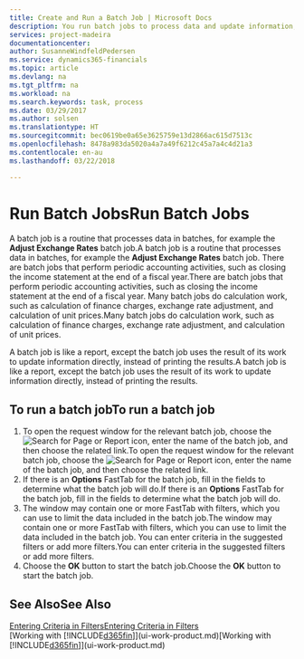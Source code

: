 ```yaml
---
title: Create and Run a Batch Job | Microsoft Docs
description: You run batch jobs to process data and update information, for example, to do periodic accounting activities, or to do calculations.
services: project-madeira
documentationcenter: 
author: SusanneWindfeldPedersen
ms.service: dynamics365-financials
ms.topic: article
ms.devlang: na
ms.tgt_pltfrm: na
ms.workload: na
ms.search.keywords: task, process
ms.date: 03/29/2017
ms.author: solsen
ms.translationtype: HT
ms.sourcegitcommit: bec0619be0a65e3625759e13d2866ac615d7513c
ms.openlocfilehash: 8478a983da5020a4a7a49f6212c45a7a4c4d21a3
ms.contentlocale: en-au
ms.lasthandoff: 03/22/2018

---
```

# <a name="run-batch-jobs"></a><span data-ttu-id="4c5b8-103">Run Batch Jobs</span><span class="sxs-lookup"><span data-stu-id="4c5b8-103">Run Batch Jobs</span></span>
<span data-ttu-id="4c5b8-104">A batch job is a routine that processes data in batches, for example the **Adjust Exchange Rates** batch job.</span><span class="sxs-lookup"><span data-stu-id="4c5b8-104">A batch job is a routine that processes data in batches, for example the **Adjust Exchange Rates** batch job.</span></span> <span data-ttu-id="4c5b8-105">There are batch jobs that perform periodic accounting activities, such as closing the income statement at the end of a fiscal year.</span><span class="sxs-lookup"><span data-stu-id="4c5b8-105">There are batch jobs that perform periodic accounting activities, such as closing the income statement at the end of a fiscal year.</span></span> <span data-ttu-id="4c5b8-106">Many batch jobs do calculation work, such as calculation of finance charges, exchange rate adjustment, and calculation of unit prices.</span><span class="sxs-lookup"><span data-stu-id="4c5b8-106">Many batch jobs do calculation work, such as calculation of finance charges, exchange rate adjustment, and calculation of unit prices.</span></span>

<span data-ttu-id="4c5b8-107">A batch job is like a report, except the batch job uses the result of its work to update information directly, instead of printing the results.</span><span class="sxs-lookup"><span data-stu-id="4c5b8-107">A batch job is like a report, except the batch job uses the result of its work to update information directly, instead of printing the results.</span></span>

## <a name="to-run-a-batch-job"></a><span data-ttu-id="4c5b8-108">To run a batch job</span><span class="sxs-lookup"><span data-stu-id="4c5b8-108">To run a batch job</span></span>
1. <span data-ttu-id="4c5b8-109">To open the request window for the relevant batch job, choose the ![Search for Page or Report](media/ui-search/search_small.png "Search for Page or Report icon") icon, enter the name of the batch job, and then choose the related link.</span><span class="sxs-lookup"><span data-stu-id="4c5b8-109">To open the request window for the relevant batch job, choose the ![Search for Page or Report](media/ui-search/search_small.png "Search for Page or Report icon") icon, enter the name of the batch job, and then choose the related link.</span></span>
2. <span data-ttu-id="4c5b8-110">If there is an **Options** FastTab for the batch job, fill in the fields to determine what the batch job will do.</span><span class="sxs-lookup"><span data-stu-id="4c5b8-110">If there is an **Options** FastTab for the batch job, fill in the fields to determine what the batch job will do.</span></span>
3. <span data-ttu-id="4c5b8-111">The window may contain one or more FastTab with filters, which you can use to limit the data included in the batch job.</span><span class="sxs-lookup"><span data-stu-id="4c5b8-111">The window may contain one or more FastTab with filters, which you can use to limit the data included in the batch job.</span></span> <span data-ttu-id="4c5b8-112">You can enter criteria in the suggested filters or add more filters.</span><span class="sxs-lookup"><span data-stu-id="4c5b8-112">You can enter criteria in the suggested filters or add more filters.</span></span>
4. <span data-ttu-id="4c5b8-113">Choose the **OK** button to start the batch job.</span><span class="sxs-lookup"><span data-stu-id="4c5b8-113">Choose the **OK** button to start the batch job.</span></span>

## <a name="see-also"></a><span data-ttu-id="4c5b8-114">See Also</span><span class="sxs-lookup"><span data-stu-id="4c5b8-114">See Also</span></span>
[<span data-ttu-id="4c5b8-115">Entering Criteria in Filters</span><span class="sxs-lookup"><span data-stu-id="4c5b8-115">Entering Criteria in Filters</span></span>](ui-enter-criteria-filters.md)  
<span data-ttu-id="4c5b8-116">[Working with [!INCLUDE[d365fin](includes/d365fin_md.md)]](ui-work-product.md)</span><span class="sxs-lookup"><span data-stu-id="4c5b8-116">[Working with [!INCLUDE[d365fin](includes/d365fin_md.md)]](ui-work-product.md)</span></span>

